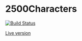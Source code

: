# 2500Characters

[![Build Status](https://travis-ci.com/merrilytan/2500Characters.svg?token=zqPispBPepwLZoyueNtn&branch=master)](https://travis-ci.com/merrilytan/2500Characters)

[Live version](http://ec2-18-216-160-159.us-east-2.compute.amazonaws.com)
